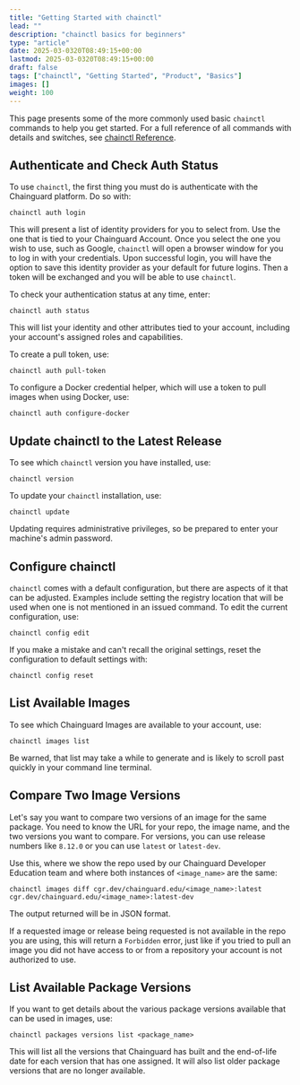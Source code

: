 ```yaml
---
title: "Getting Started with chainctl"
lead: ""
description: "chainctl basics for beginners"
type: "article"
date: 2025-03-0320T08:49:15+00:00
lastmod: 2025-03-0320T08:49:15+00:00
draft: false
tags: ["chainctl", "Getting Started", "Product", "Basics"]
images: []
weight: 100
---
```


This page presents some of the more commonly used basic `chainctl` commands to help you get started. For a full reference of all commands with details and switches, see [chainctl Reference](../chainctl/_index.md).


## Authenticate and Check Auth Status

To use `chainctl`, the first thing you must do is authenticate with the Chainguard platform. Do so with:

```
chainctl auth login
```

This will present a list of identity providers for you to select from. Use the one that is tied to your Chainguard Account. Once you select the one you wish to use, such as Google, `chainctl` will open a browser window for you to log in with your credentials. Upon successful login, you will have the option to save this identity provider as your default for future logins. Then a token will be exchanged and you will be able to use `chainctl`.

To check your authentication status at any time, enter:

```
chainctl auth status
```

This will list your identity and other attributes tied to your account, including your account's assigned roles and capabilities.

To create a pull token, use:

```
chainctl auth pull-token
```

To configure a Docker credential helper, which will use a token to pull images when using Docker, use:

```
chainctl auth configure-docker
```


## Update chainctl to the Latest Release

To see which `chainctl` version you have installed, use:

```
chainctl version
```

To update your `chainctl` installation, use:

```
chainctl update
```

Updating requires administrative privileges, so be prepared to enter your machine's admin password.


## Configure chainctl

`chainctl` comes with a default configuration, but there are aspects of it that can be adjusted. Examples include setting the registry location that will be used when one is not mentioned in an issued command. To edit the current configuration, use:

```
chainctl config edit
```

If you make a mistake and can't recall the original settings, reset the configuration to default settings with:

```
chainctl config reset
```


## List Available Images

To see which Chainguard Images are available to your account, use:

```
chainctl images list
```

Be warned, that list may take a while to generate and is likely to scroll past quickly in your command line terminal.


## Compare Two Image Versions

Let's say you want to compare two versions of an image for the same package. You need to know the URL for your repo, the image name, and the two versions you want to compare. For versions, you can use release numbers like `8.12.0` or you can use `latest` or `latest-dev`.

Use this, where we show the repo used by our Chainguard Developer Education team and where both instances of `<image_name>` are the same:

```
chainctl images diff cgr.dev/chainguard.edu/<image_name>:latest cgr.dev/chainguard.edu/<image_name>:latest-dev
```

The output returned will be in JSON format.

If a requested image or release being requested is not available in the repo you are using, this will return a `Forbidden` error, just like if you tried to pull an image you did not have access to or from a repository your account is not authorized to use.


## List Available Package Versions

If you want to get details about the various package versions available that can be used in images, use:

```
chainctl packages versions list <package_name>
```

This will list all the versions that Chainguard has built and the end-of-life date for each version that has one assigned. It will also list older package versions that are no longer available.
